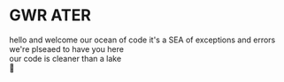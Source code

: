 # GWR ATER  

hello and welcome our ocean of code
it's a SEA of exceptions and errors  
we're plseaed to have you here  
our code is cleaner than a lake    
🗿
